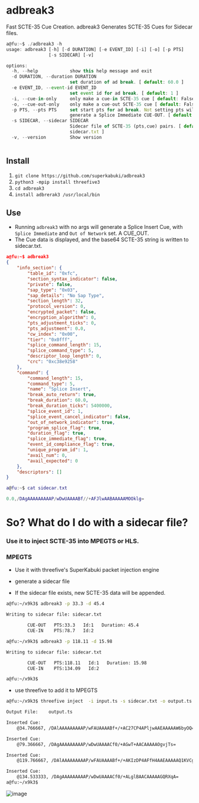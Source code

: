 # adbreak3
Fast SCTE-35 Cue Creation.
adbreak3 Generates SCTE-35 Cues for Sidecar files.
```js
a@fu:~$ ./adbreak3 -h
usage: adbreak3 [-h] [-d DURATION] [-e EVENT_ID] [-i] [-o] [-p PTS]
                [-s SIDECAR] [-v]

options:
  -h, --help            show this help message and exit
  -d DURATION, --duration DURATION
                        set duration of ad break. [ default: 60.0 ]
  -e EVENT_ID, --event-id EVENT_ID
                        set event id for ad break. [ default: 1 ]
  -i, --cue-in-only     only make a cue-in SCTE-35 cue [ default: False ]
  -o, --cue-out-only    only make a cue-out SCTE-35 cue [ default: False ]
  -p PTS, --pts PTS     set start pts for ad break. Not setting pts will
                        generate a Splice Immediate CUE-OUT. [ default: 0.0 ]
  -s SIDECAR, --sidecar SIDECAR
                        Sidecar file of SCTE-35 (pts,cue) pairs. [ default:
                        sidecar.txt ]
  -v, --version         Show version



```

## Install 
1. `git clone https://github.com/superkabuki/adbreak3`
2. `python3 -mpip install threefive3`
3.  `cd adbreak3`
4.  `install adbrerak3 /usr/local/bin`

## Use

* Running `adbreak3` with no args will generate a Splice Insert Cue, with `Splice Immediate` and `Out of Network` set. A CUE_OUT.
* The Cue data is displayed, and the base64 SCTE-35 string is written to sidecar.txt.
```json
a@fu:~$ adbreak3
{
    "info_section": {
        "table_id": "0xfc",
        "section_syntax_indicator": false,
        "private": false,
        "sap_type": "0x03",
        "sap_details": "No Sap Type",
        "section_length": 32,
        "protocol_version": 0,
        "encrypted_packet": false,
        "encryption_algorithm": 0,
        "pts_adjustment_ticks": 0,
        "pts_adjustment": 0.0,
        "cw_index": "0x00",
        "tier": "0x0fff",
        "splice_command_length": 15,
        "splice_command_type": 5,
        "descriptor_loop_length": 0,
        "crc": "0xc38e9258"
    },
    "command": {
        "command_length": 15,
        "command_type": 5,
        "name": "Splice Insert",
        "break_auto_return": true,
        "break_duration": 60.0,
        "break_duration_ticks": 5400000,
        "splice_event_id": 1,
        "splice_event_cancel_indicator": false,
        "out_of_network_indicator": true,
        "program_splice_flag": true,
        "duration_flag": true,
        "splice_immediate_flag": true,
        "event_id_compliance_flag": true,
        "unique_program_id": 1,
        "avail_num": 0,
        "avail_expected": 0
    },
    "descriptors": []
}
```
```lua
a@fu:~$ cat sidecar.txt

0.0,/DAgAAAAAAAAAP/wDwUAAAABf//+AFJlwAABAAAAAMOOklg=
```

# So? What do I do with a sidecar file?
### Use it to inject SCTE-35 into MPEGTS or HLS. 

### MPEGTS
* Use it with threefive's SuperKabuki packet injection engine

* generate a sidecar file
* If the sidecar file exists, new SCTE-35 data will be appended.
```sh
a@fu:~/x9k3$ adbreak3 -p 33.3 -d 45.4

Writing to sidecar file: sidecar.txt

		CUE-OUT   PTS:33.3   Id:1   Duration: 45.4
		CUE-IN    PTS:78.7   Id:2

a@fu:~/x9k3$ adbreak3 -p 118.11 -d 15.98

Writing to sidecar file: sidecar.txt

		CUE-OUT   PTS:118.11   Id:1   Duration: 15.98
		CUE-IN    PTS:134.09   Id:2

a@fu:~/x9k3$ 
```
* use threefive to add it to MPEGTS
```sh
a@fu:~/x9k3$ threefive inject  -i input.ts -s sidecar.txt -o output.ts

Output File:	output.ts

Inserted Cue:
	@34.766667, /DAlAAAAAAAAAP/wFAUAAAABf+/+AC27CP4APljwAAEAAAAAW6byOQ==

Inserted Cue:
	@79.366667, /DAgAAAAAAAAAP/wDwUAAAACf0/+AGwT+AACAAAAAOgvjTs=

Inserted Cue:
	@119.766667, /DAlAAAAAAAAAP/wFAUAAAABf+/+AKIzDP4AFfH4AAEAAAAAQ1KVCg==

Inserted Cue:
	@134.533333, /DAgAAAAAAAAAP/wDwUAAAACf0/+ALglBAACAAAAAGQRXqA=
a@fu:~/x9k3$ 
```





![image](https://github.com/futzu/adbreak2/assets/52701496/109a9e49-9aa0-43fa-8c97-3da12f105a33)
